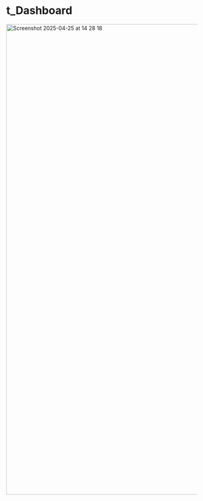 # t_Dashboard

<img width="1241" alt="Screenshot 2025-04-25 at 14 28 18" src="https://github.com/user-attachments/assets/d1e9d3a5-b53c-48fd-a40e-06557811848e" />
